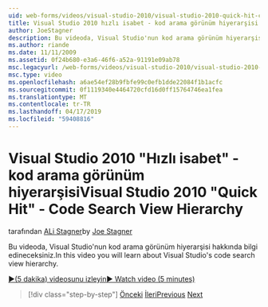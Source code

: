```yaml
---
uid: web-forms/videos/visual-studio-2010/visual-studio-2010-quick-hit-code-search-view-hierarchy
title: Visual Studio 2010 hızlı isabet - kod arama görünüm hiyerarşisi
author: JoeStagner
description: Bu videoda, Visual Studio'nun kod arama görünüm hiyerarşisi hakkında bilgi edineceksiniz.
ms.author: riande
ms.date: 11/11/2009
ms.assetid: 0f24b680-e3a6-46f6-a52a-91191e09ab78
msc.legacyurl: /web-forms/videos/visual-studio-2010/visual-studio-2010-quick-hit-code-search-view-hierarchy
msc.type: video
ms.openlocfilehash: a6ae54ef28b9fbfe99c0efb1dde22084f1b1acfc
ms.sourcegitcommit: 0f1119340e4464720cfd16d0ff15764746ea1fea
ms.translationtype: MT
ms.contentlocale: tr-TR
ms.lasthandoff: 04/17/2019
ms.locfileid: "59408816"
---
```

# <a name="visual-studio-2010-quick-hit---code-search-view-hierarchy"></a><span data-ttu-id="2fc2e-103">Visual Studio 2010 "Hızlı isabet" - kod arama görünüm hiyerarşisi</span><span class="sxs-lookup"><span data-stu-id="2fc2e-103">Visual Studio 2010 "Quick Hit" - Code Search View Hierarchy</span></span>

<span data-ttu-id="2fc2e-104">tarafından [ALi Stagner](https://github.com/JoeStagner)</span><span class="sxs-lookup"><span data-stu-id="2fc2e-104">by [Joe Stagner](https://github.com/JoeStagner)</span></span>

<span data-ttu-id="2fc2e-105">Bu videoda, Visual Studio'nun kod arama görünüm hiyerarşisi hakkında bilgi edineceksiniz.</span><span class="sxs-lookup"><span data-stu-id="2fc2e-105">In this video you will learn about Visual Studio's code search view hierarchy.</span></span>

[<span data-ttu-id="2fc2e-106">&#9654;(5 dakika) videosunu izleyin</span><span class="sxs-lookup"><span data-stu-id="2fc2e-106">&#9654; Watch video (5 minutes)</span></span>](https://channel9.msdn.com/Blogs/ASP-NET-Site-Videos/visual-studio-2010-quick-hit-code-search-view-hierarchy)

> [!div class="step-by-step"]
> <span data-ttu-id="2fc2e-107">[Önceki](visual-studio-2010-quick-hit-code-optimized-profile.md)
> [İleri](visual-studio-2010-quick-hit-intellisense-smart-lists.md)</span><span class="sxs-lookup"><span data-stu-id="2fc2e-107">[Previous](visual-studio-2010-quick-hit-code-optimized-profile.md)
[Next](visual-studio-2010-quick-hit-intellisense-smart-lists.md)</span></span>
